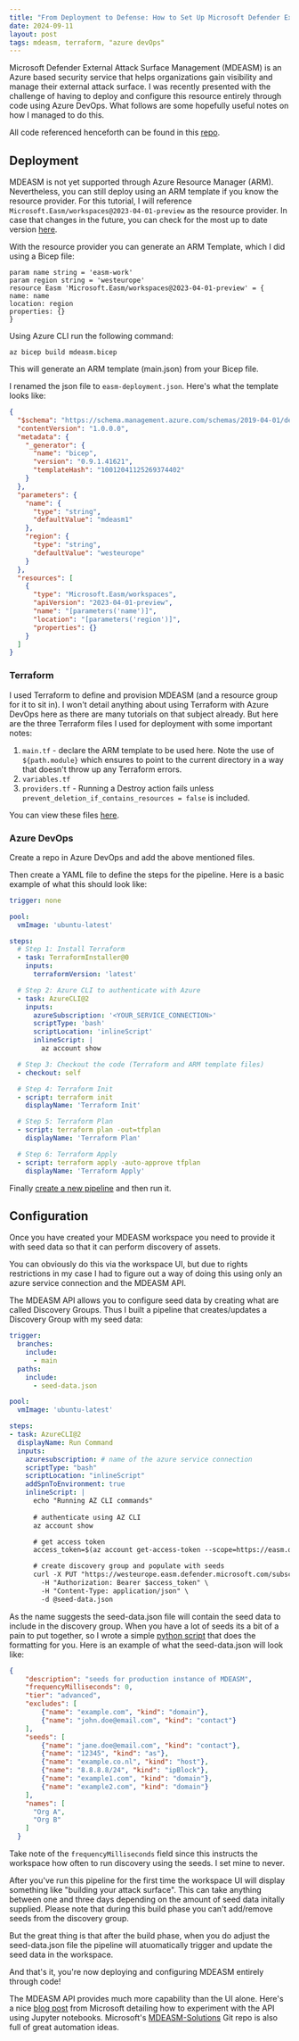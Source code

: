 ```yaml
---
title: "From Deployment to Defense: How to Set Up Microsoft Defender External Attack Surface Management (MDEASM) using Terraform and Azure DevOps"
date: 2024-09-11
layout: post
tags: mdeasm, terraform, "azure devOps"
---
```


Microsoft Defender External Attack Surface Management (MDEASM) is an Azure based security service that helps organizations gain visibility and manage their external attack surface. I was recently presented with the challenge of having to deploy and configure this resource entirely through code using Azure DevOps. What follows are some hopefully useful notes on how I managed to do this.

All code referenced henceforth can be found in this [repo](https://github.com/gwilkinson01/mdeasm-devops/).

## Deployment

MDEASM is not yet supported through Azure Resource Manager (ARM). Nevertheless, you can still deploy using an ARM template if you know the resource provider. For this tutorial, I will reference `Microsoft.Easm/workspaces@2023-04-01-preview` as the resource provider. In case that changes in the future, you can check for the most up to date version [here](https://learn.microsoft.com/en-us/rest/api/defenderforeasm/controlplanepreview/workspaces?view=rest-defenderforeasm-controlplanepreview-2023-04-01-preview).

With the resource provider you can generate an ARM Template, which I did using a Bicep file: 

```bicep
param name string = 'easm-work'
param region string = 'westeurope'
resource Easm 'Microsoft.Easm/workspaces@2023-04-01-preview' = {
name: name
location: region
properties: {}
}
```

Using Azure CLI run the following command:

`az bicep build mdeasm.bicep`

This will generate an ARM template (main.json) from your Bicep file. 

I renamed the json file to `easm-deployment.json`. Here's what the template looks like:

```json
{
  "$schema": "https://schema.management.azure.com/schemas/2019-04-01/deploymentTemplate.json#",
  "contentVersion": "1.0.0.0",
  "metadata": {
    "_generator": {
      "name": "bicep",
      "version": "0.9.1.41621",
      "templateHash": "10012041125269374402"
    }
  },
  "parameters": {
    "name": {
      "type": "string",
      "defaultValue": "mdeasm1"
    },
    "region": {
      "type": "string",
      "defaultValue": "westeurope"
    }
  },
  "resources": [
    {
      "type": "Microsoft.Easm/workspaces",
      "apiVersion": "2023-04-01-preview",
      "name": "[parameters('name')]",
      "location": "[parameters('region')]",
      "properties": {}
    }
  ]
}
```

### Terraform

I used Terraform to define and provision MDEASM (and a resource group for it to sit in). I won't detail anything about using Terraform with Azure DevOps here as there are many tutorials on that subject already. But here are the three Terraform files I used for deployment with some important notes:

1. `main.tf` - declare the ARM template to be used here. Note the use of `${path.module}` which ensures to point to the current directory in a way that doesn't throw up any Terraform errors.
2. `variables.tf` 
3. `providers.tf` - Running a Destroy action fails unless `prevent_deletion_if_contains_resources = false` is included.  

You can view these files [here](https://github.com/gwilkinson01/mdeasm-devops/).

### Azure DevOps

Create a repo in Azure DevOps and add the above mentioned files.

Then create a YAML file to define the steps for the pipeline. Here is a basic example of what this should look like:

```yaml
trigger: none 

pool:
  vmImage: 'ubuntu-latest'

steps:
  # Step 1: Install Terraform
  - task: TerraformInstaller@0
    inputs:
      terraformVersion: 'latest'

  # Step 2: Azure CLI to authenticate with Azure
  - task: AzureCLI@2
    inputs:
      azureSubscription: '<YOUR_SERVICE_CONNECTION>'
      scriptType: 'bash'
      scriptLocation: 'inlineScript'
      inlineScript: |
        az account show

  # Step 3: Checkout the code (Terraform and ARM template files)
  - checkout: self

  # Step 4: Terraform Init
  - script: terraform init
    displayName: 'Terraform Init'

  # Step 5: Terraform Plan
  - script: terraform plan -out=tfplan
    displayName: 'Terraform Plan'

  # Step 6: Terraform Apply
  - script: terraform apply -auto-approve tfplan
    displayName: 'Terraform Apply'
```

Finally [create a new pipeline](https://learn.microsoft.com/en-us/azure/devops/pipelines/create-first-pipeline?view=azure-devops&tabs=java%2Cbrowser) and then run it.

## Configuration

Once you have created your MDEASM workspace you need to provide it with seed data so that it can perform discovery of assets. 

You can obviously do this via the workspace UI, but due to rights restrictions in my case I had to figure out a way of doing this using only an azure service connection and the MDEASM API.

The MDEASM API allows you to configure seed data by creating what are called Discovery Groups. Thus I built a pipeline that creates/updates a Discovery Group with my seed data:

```yaml
trigger:
  branches:
    include:
      - main
  paths:
    include:
      - seed-data.json

pool:
  vmImage: 'ubuntu-latest'

steps:
- task: AzureCLI@2
  displayName: Run Command
  inputs:
    azuresubscription: # name of the azure service connection 
    scriptType: "bash"
    scriptLocation: "inlineScript"
    addSpnToEnvironment: true
    inlineScript: |
      echo "Running AZ CLI commands"
      
      # authenticate using AZ CLI
      az account show

      # get access token
      access_token=$(az account get-access-token --scope=https://easm.defender.microsoft.com/.default --query accessToken --output tsv)

      # create discovery group and populate with seeds
      curl -X PUT "https://westeurope.easm.defender.microsoft.com/subscriptions/SUBSCRIPTION-ID/resourceGroups/RESOURCE-GROUP/workspaces/MDEASM-WORKSPACE-NAME/discoGroups/DISCO-GROUP-NAME?api-version=2024-03-01-preview" \
        -H "Authorization: Bearer $access_token" \
        -H "Content-Type: application/json" \
        -d @seed-data.json
```

As the name suggests the seed-data.json file will contain the seed data to include in the discovery group. When you have a lot of seeds its a bit of a pain to put together, so I wrote a simple [python script](https://github.com/gwilkinson01/mdeasm-devops/blob/main/seed_data_formatter.py) that does the formatting for you. Here is an example of what the seed-data.json will look like:

```json
{
    "description": "seeds for production instance of MDEASM",
    "frequencyMilliseconds": 0,
    "tier": "advanced",
    "excludes": [
        {"name": "example.com", "kind": "domain"},
        {"name": "john.doe@email.com", "kind": "contact"}
    ],
    "seeds": [
        {"name": "jane.doe@email.com", "kind": "contact"},
        {"name": "12345", "kind": "as"},
        {"name": "example.co.nl", "kind": "host"},
        {"name": "8.8.8.8/24", "kind": "ipBlock"},
        {"name": "example1.com", "kind": "domain"},
        {"name": "example2.com", "kind": "domain"}
    ],
    "names": [
      "Org A",
      "Org B"
    ]
  }
  ```

Take note of the `frequencyMilliseconds` field since this instructs the workspace how often to run discovery using the seeds. I set mine to never. 

After you've run this pipeline for the first time the workspace UI will display something like "building your attack surface". This can take anything between one and three days depending on the amount of seed data initally supplied. Please note that during this build phase you can't add/remove seeds from the discovery group.  

But the great thing is that after the build phase, when you do adjust the seed-data.json file the pipeline will atuomatically trigger and update the seed data in the workspace.

And that's it, you're now deploying and configuring MDEASM entirely through code! 

The MDEASM API provides much more capability than the UI alone. Here's a nice [blog post](https://techcommunity.microsoft.com/t5/microsoft-defender-external/seeking-dead-and-dying-servers-with-the-mdeasm-apis/ba-p/3741412) from Microsoft detailing how to experiment with the API using Jupyter notebooks. Microsoft's [MDEASM-Solutions](https://github.com/Azure/MDEASM-Solutions/tree/main/Automation) Git repo is also full of great automation ideas. 